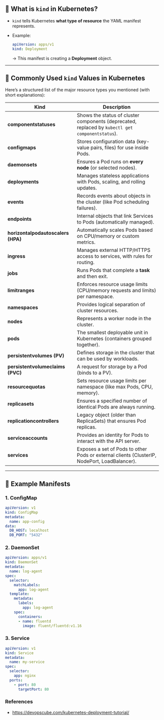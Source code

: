 
## 🔑 What is `kind` in Kubernetes?

* `kind` tells Kubernetes **what type of resource** the YAML manifest represents.
* Example:

  ```yaml
  apiVersion: apps/v1
  kind: Deployment
  ```

  → This manifest is creating a **Deployment** object.

---

## 📌 Commonly Used `kind` Values in Kubernetes

Here’s a structured list of the major resource types you mentioned (with short explanations):

| **Kind**                           | **Description**                                                                                 |
| ---------------------------------- | ----------------------------------------------------------------------------------------------- |
| **componentstatuses**              | Shows the status of cluster components (deprecated, replaced by `kubectl get componentstatus`). |
| **configmaps**                     | Stores configuration data (key-value pairs, files) for use inside Pods.                         |
| **daemonsets**                     | Ensures a Pod runs on **every node** (or selected nodes).                                       |
| **deployments**                    | Manages stateless applications with Pods, scaling, and rolling updates.                         |
| **events**                         | Records events about objects in the cluster (like Pod scheduling failures).                     |
| **endpoints**                      | Internal objects that link Services to Pods (automatically managed).                            |
| **horizontalpodautoscalers (HPA)** | Automatically scales Pods based on CPU/memory or custom metrics.                                |
| **ingress**                        | Manages external HTTP/HTTPS access to services, with rules for routing.                         |
| **jobs**                           | Runs Pods that complete a **task** and then exit.                                               |
| **limitranges**                    | Enforces resource usage limits (CPU/memory requests and limits) per namespace.                  |
| **namespaces**                     | Provides logical separation of cluster resources.                                               |
| **nodes**                          | Represents a worker node in the cluster.                                                        |
| **pods**                           | The smallest deployable unit in Kubernetes (containers grouped together).                       |
| **persistentvolumes (PV)**         | Defines storage in the cluster that can be used by workloads.                                   |
| **persistentvolumeclaims (PVC)**   | A request for storage by a Pod (binds to a PV).                                                 |
| **resourcequotas**                 | Sets resource usage limits per namespace (like max Pods, CPU, memory).                          |
| **replicasets**                    | Ensures a specified number of identical Pods are always running.                                |
| **replicationcontrollers**         | Legacy object (older than ReplicaSets) that ensures Pod replicas.                               |
| **serviceaccounts**                | Provides an identity for Pods to interact with the API server.                                  |
| **services**                       | Exposes a set of Pods to other Pods or external clients (ClusterIP, NodePort, LoadBalancer).    |

---

## 📌 Example Manifests

### 1. ConfigMap

```yaml
apiVersion: v1
kind: ConfigMap
metadata:
  name: app-config
data:
  DB_HOST: localhost
  DB_PORT: "5432"
```

### 2. DaemonSet

```yaml
apiVersion: apps/v1
kind: DaemonSet
metadata:
  name: log-agent
spec:
  selector:
    matchLabels:
      app: log-agent
  template:
    metadata:
      labels:
        app: log-agent
    spec:
      containers:
      - name: fluentd
        image: fluent/fluentd:v1.16
```

### 3. Service

```yaml
apiVersion: v1
kind: Service
metadata:
  name: my-service
spec:
  selector:
    app: nginx
  ports:
    - port: 80
      targetPort: 80
```
### References
- https://devopscube.com/kubernetes-deployment-tutorial/